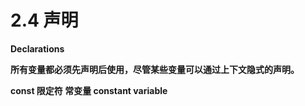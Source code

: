 # 2.4 声明

**Declarations**

**所有变量都必须先声明后使用，尽管某些变量可以通过上下文隐式的声明。**

**const 限定符 常变量 constant variable**

<figure><img src="https://labspc.com/wp-content/uploads/2024/01/1705657897-word-image-286-1.png" alt=""><figcaption></figcaption></figure>
